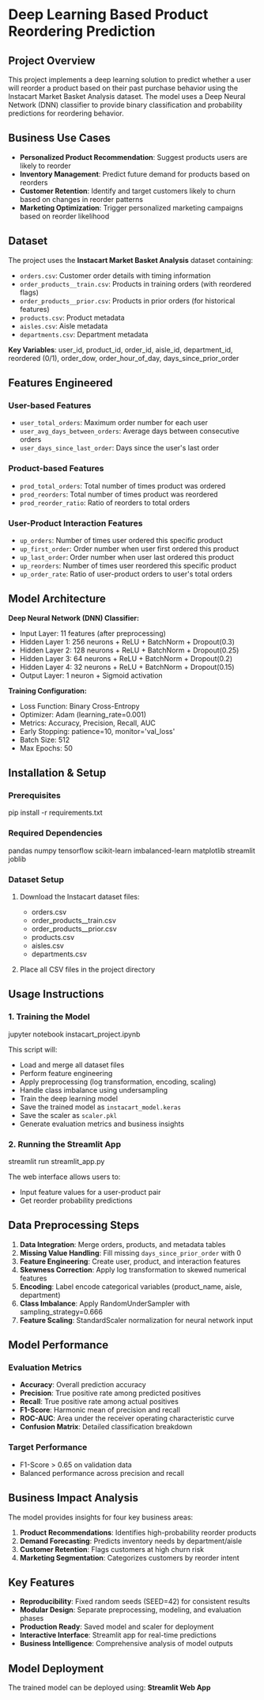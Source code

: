 # Deep Learning Based Product Reordering Prediction

## Project Overview

This project implements a deep learning solution to predict whether a user will reorder a product based on their past purchase behavior using the Instacart Market Basket Analysis dataset. The model uses a Deep Neural Network (DNN) classifier to provide binary classification and probability predictions for reordering behavior.

## Business Use Cases

- **Personalized Product Recommendation**: Suggest products users are likely to reorder
- **Inventory Management**: Predict future demand for products based on reorders
- **Customer Retention**: Identify and target customers likely to churn based on changes in reorder patterns
- **Marketing Optimization**: Trigger personalized marketing campaigns based on reorder likelihood

## Dataset

The project uses the **Instacart Market Basket Analysis** dataset containing:

- `orders.csv`: Customer order details with timing information
- `order_products__train.csv`: Products in training orders (with reordered flags)
- `order_products__prior.csv`: Products in prior orders (for historical features)
- `products.csv`: Product metadata
- `aisles.csv`: Aisle metadata
- `departments.csv`: Department metadata

**Key Variables**: user_id, product_id, order_id, aisle_id, department_id, reordered (0/1), order_dow, order_hour_of_day, days_since_prior_order

## Features Engineered

### User-based Features
- `user_total_orders`: Maximum order number for each user
- `user_avg_days_between_orders`: Average days between consecutive orders
- `user_days_since_last_order`: Days since the user's last order

### Product-based Features  
- `prod_total_orders`: Total number of times product was ordered
- `prod_reorders`: Total number of times product was reordered
- `prod_reorder_ratio`: Ratio of reorders to total orders

### User-Product Interaction Features
- `up_orders`: Number of times user ordered this specific product
- `up_first_order`: Order number when user first ordered this product
- `up_last_order`: Order number when user last ordered this product
- `up_reorders`: Number of times user reordered this specific product
- `up_order_rate`: Ratio of user-product orders to user's total orders

## Model Architecture

**Deep Neural Network (DNN) Classifier:**
- Input Layer: 11 features (after preprocessing)
- Hidden Layer 1: 256 neurons + ReLU + BatchNorm + Dropout(0.3)
- Hidden Layer 2: 128 neurons + ReLU + BatchNorm + Dropout(0.25)
- Hidden Layer 3: 64 neurons + ReLU + BatchNorm + Dropout(0.2)
- Hidden Layer 4: 32 neurons + ReLU + BatchNorm + Dropout(0.15)
- Output Layer: 1 neuron + Sigmoid activation

**Training Configuration:**
- Loss Function: Binary Cross-Entropy
- Optimizer: Adam (learning_rate=0.001)
- Metrics: Accuracy, Precision, Recall, AUC
- Early Stopping: patience=10, monitor='val_loss'
- Batch Size: 512
- Max Epochs: 50

## Installation & Setup

### Prerequisites

pip install -r requirements.txt

### Required Dependencies

pandas
numpy
tensorflow
scikit-learn
imbalanced-learn
matplotlib
streamlit
joblib


### Dataset Setup
1. Download the Instacart dataset files:
   - orders.csv
   - order_products__train.csv
   - order_products__prior.csv
   - products.csv
   - aisles.csv
   - departments.csv

2. Place all CSV files in the project directory

## Usage Instructions

### 1. Training the Model
jupyter notebook instacart_project.ipynb

This script will:
- Load and merge all dataset files
- Perform feature engineering
- Apply preprocessing (log transformation, encoding, scaling)
- Handle class imbalance using undersampling
- Train the deep learning model
- Save the trained model as `instacart_model.keras`
- Save the scaler as `scaler.pkl`
- Generate evaluation metrics and business insights

### 2. Running the Streamlit App

streamlit run streamlit_app.py


The web interface allows users to:
- Input feature values for a user-product pair
- Get reorder probability predictions

## Data Preprocessing Steps

1. **Data Integration**: Merge orders, products, and metadata tables
2. **Missing Value Handling**: Fill missing `days_since_prior_order` with 0
3. **Feature Engineering**: Create user, product, and interaction features
4. **Skewness Correction**: Apply log transformation to skewed numerical features
5. **Encoding**: Label encode categorical variables (product_name, aisle, department)
6. **Class Imbalance**: Apply RandomUnderSampler with sampling_strategy=0.666
7. **Feature Scaling**: StandardScaler normalization for neural network input

## Model Performance

### Evaluation Metrics
- **Accuracy**: Overall prediction accuracy
- **Precision**: True positive rate among predicted positives
- **Recall**: True positive rate among actual positives  
- **F1-Score**: Harmonic mean of precision and recall
- **ROC-AUC**: Area under the receiver operating characteristic curve
- **Confusion Matrix**: Detailed classification breakdown

### Target Performance
- F1-Score > 0.65 on validation data
- Balanced performance across precision and recall

## Business Impact Analysis

The model provides insights for four key business areas:

1. **Product Recommendations**: Identifies high-probability reorder products
2. **Demand Forecasting**: Predicts inventory needs by department/aisle
3. **Customer Retention**: Flags customers at high churn risk
4. **Marketing Segmentation**: Categorizes customers by reorder intent


## Key Features

- **Reproducibility**: Fixed random seeds (SEED=42) for consistent results
- **Modular Design**: Separate preprocessing, modeling, and evaluation phases
- **Production Ready**: Saved model and scaler for deployment
- **Interactive Interface**: Streamlit app for real-time predictions
- **Business Intelligence**: Comprehensive analysis of model outputs

## Model Deployment

The trained model can be deployed using:
**Streamlit Web App**
